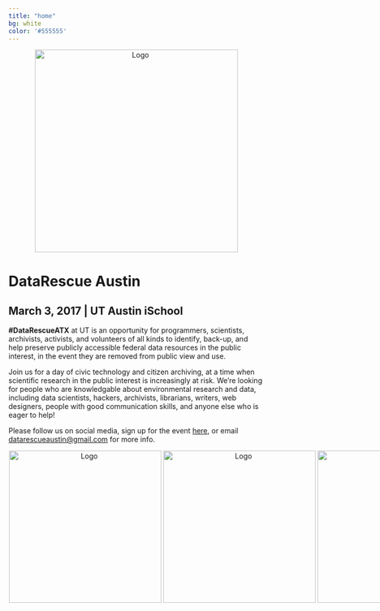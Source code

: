 ```yaml
---
title: "home"
bg: white     
color: '#555555'  
---
```


<div class="row" align="center">
  <img src={{site-url}}"/img/logo-white.jpg" alt="Logo" class="img-responsive" style="height:400px;"/>
</div>

# DataRescue Austin

## March 3, 2017 | UT Austin iSchool


**\#DataRescueATX** at UT is an opportunity for programmers, scientists, archivists, activists, and volunteers of all kinds to identify, back-up, and help preserve publicly accessible federal data resources in the public interest, in the event they are removed from public view and use. 

Join us for a day of civic technology and citizen archiving, at a time when scientific research in the public interest is increasingly at risk. We’re looking for people who are knowledgable about environmental research and data, including data scientists, hackers, archivists, librarians, writers, web designers, people with good communication skills, and anyone else who is eager to help!

Please follow us on social media, sign up for the event <a href="https://www.eventbrite.com/e/datarescue-austin-at-ut-tickets-32341815240"> here</a>, or email <a href="datarescueaustin@gmail.com">datarescueaustin@gmail.com</a> for more info.

<div style="width:910px;"/ align="center">
  <img src={{site-url}}"/img/DataRefuge-logo-large.png" alt="Logo" class="img-responsive" style="width:300px;"/>&nbsp;<img src={{site-url}}"/img/iSchool-logo-large.jpg" alt="Logo" class="img-responsive" style="width:300px;"/>&nbsp;<img src={{site-url}}"/img/EDGI-logo-large.png" alt="Logo" class="img-responsive" style="width:300px;"/>
</div>






